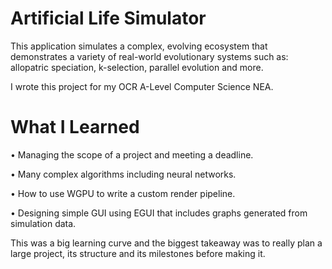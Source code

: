 # Artificial Life Simulator
This application simulates a complex, evolving ecosystem that demonstrates a variety of real-world evolutionary systems such as: allopatric speciation, k-selection, parallel evolution and more.

I wrote this project for my OCR A-Level Computer Science NEA.


# What I Learned
• Managing the scope of a project and meeting a deadline.

• Many complex algorithms including neural networks.

• How to use WGPU to write a custom render pipeline.

• Designing simple GUI using EGUI that includes graphs generated from simulation data.

This was a big learning curve and the biggest takeaway was to really plan a large project, its structure and its milestones before making it.
